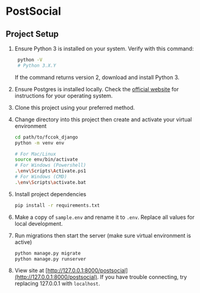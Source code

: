 # PostSocial

## Project Setup

1. Ensure Python 3 is installed on your system. Verify with this command:

    ```bash
     python -V
     # Python 3.X.Y
    ```

    If the command returns version 2, download and install Python 3.

1. Ensure Postgres is installed locally. Check the [official website](https://www.postgresql.org/download/) for instructions for your operating system.

1. Clone this project using your preferred method.

1. Change directory into this project then create and activate your virtual environment

    ```bash
    cd path/to/fccok_django
    python -m venv env

    # For Mac/Linux
    source env/bin/activate
    # For Windows (Powershell)
    .\env\Scripts\Activate.ps1
    # For Windows (CMD)
    .\env\Scripts\activate.bat
    ```

1. Install project dependencies

    ```bash
    pip install -r requirements.txt
    ```

1. Make a copy of `sample.env` and rename it to `.env`. Replace all values for local development.

1. Run migrations then start the server (make sure virtual environment is active)

    ```bash
    python manage.py migrate
    python manage.py runserver
    ```

1. View site at [http://127.0.0.1:8000/postsocial](http://127.0.0.1:8000/postsocial). If you have trouble connecting, try replacing 127.0.0.1 with `localhost`.
